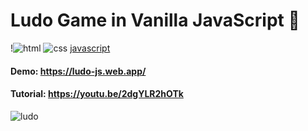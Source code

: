 # Ludo Game in Vanilla JavaScript 🚀

!![html](https://img.shields.io/badge/HTML5-E34F26?style=for-the-badge&logo=html5&logoColor=white) ![css](https://img.shields.io/badge/CSS-239120?&style=for-the-badge&logo=css3&logoColor=white) [javascript](https://img.shields.io/badge/JavaScript-F7DF1E?style=for-the-badge&logo=javascript&logoColor=black) 

#### Demo: https://ludo-js.web.app/
#### Tutorial: https://youtu.be/2dgYLR2hOTk

![ludo](https://github.com/sohail-js/ludo-js/blob/master/ludo/ludo-bg.jpg?raw=true)
